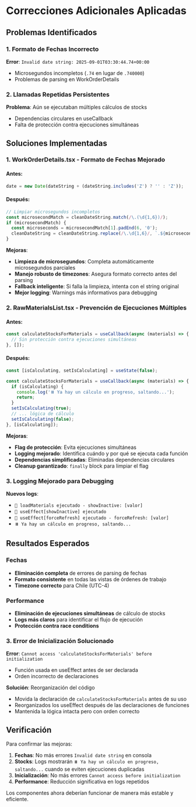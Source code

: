 # Correcciones Adicionales Aplicadas

## Problemas Identificados

### 1. Formato de Fechas Incorrecto
**Error**: `Invalid date string: 2025-09-01T03:30:44.74+00:00`
- Microsegundos incompletos (`.74` en lugar de `.740000`)
- Problemas de parsing en WorkOrderDetails

### 2. Llamadas Repetidas Persistentes
**Problema**: Aún se ejecutaban múltiples cálculos de stocks
- Dependencias circulares en useCallback
- Falta de protección contra ejecuciones simultáneas

## Soluciones Implementadas

### 1. WorkOrderDetails.tsx - Formato de Fechas Mejorado

#### Antes:
```javascript
date = new Date(dateString + (dateString.includes('Z') ? '' : 'Z'));
```

#### Después:
```javascript
// Limpiar microsegundos incompletos
const microsecondMatch = cleanDateString.match(/\.(\d{1,6})/);
if (microsecondMatch) {
  const microseconds = microsecondMatch[1].padEnd(6, '0');
  cleanDateString = cleanDateString.replace(/\.\d{1,6}/, `.${microseconds}`);
}
```

**Mejoras**:
- **Limpieza de microsegundos**: Completa automáticamente microsegundos parciales
- **Manejo robusto de timezones**: Asegura formato correcto antes del parsing
- **Fallback inteligente**: Si falla la limpieza, intenta con el string original
- **Mejor logging**: Warnings más informativos para debugging

### 2. RawMaterialsList.tsx - Prevención de Ejecuciones Múltiples

#### Antes:
```javascript
const calculateStocksForMaterials = useCallback(async (materials) => {
  // Sin protección contra ejecuciones simultáneas
}, []);
```

#### Después:
```javascript
const [isCalculating, setIsCalculating] = useState(false);

const calculateStocksForMaterials = useCallback(async (materials) => {
  if (isCalculating) {
    console.log('⏸️ Ya hay un cálculo en progreso, saltando...');
    return;
  }
  setIsCalculating(true);
  // ... lógica de cálculo
  setIsCalculating(false);
}, [isCalculating]);
```

**Mejoras**:
- **Flag de protección**: Evita ejecuciones simultáneas
- **Logging mejorado**: Identifica cuándo y por qué se ejecuta cada función
- **Dependencias simplificadas**: Eliminadas dependencias circulares
- **Cleanup garantizado**: `finally` block para limpiar el flag

### 3. Logging Mejorado para Debugging

**Nuevos logs**:
- `🔄 loadMaterials ejecutado - showInactive: [valor]`
- `🔄 useEffect[showInactive] ejecutado`
- `🔄 useEffect[forceRefresh] ejecutado - forceRefresh: [valor]`
- `⏸️ Ya hay un cálculo en progreso, saltando...`

## Resultados Esperados

### Fechas
- **Eliminación completa** de errores de parsing de fechas
- **Formato consistente** en todas las vistas de órdenes de trabajo
- **Timezone correcto** para Chile (UTC-4)

### Performance
- **Eliminación de ejecuciones simultáneas** de cálculo de stocks
- **Logs más claros** para identificar el flujo de ejecución
- **Protección contra race conditions**

### 3. Error de Inicialización Solucionado

**Error**: `Cannot access 'calculateStocksForMaterials' before initialization`
- Función usada en useEffect antes de ser declarada
- Orden incorrecto de declaraciones

**Solución**: Reorganización del código
- Movida la declaración de `calculateStocksForMaterials` antes de su uso
- Reorganizados los useEffect después de las declaraciones de funciones
- Mantenida la lógica intacta pero con orden correcto

## Verificación

Para confirmar las mejoras:

1. **Fechas**: No más errores `Invalid date string` en consola
2. **Stocks**: Logs mostrarán `⏸️ Ya hay un cálculo en progreso, saltando...` cuando se eviten ejecuciones duplicadas
3. **Inicialización**: No más errores `Cannot access before initialization`
4. **Performance**: Reducción significativa en logs repetidos

Los componentes ahora deberían funcionar de manera más estable y eficiente.